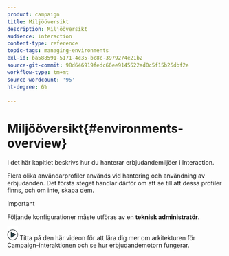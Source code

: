 ```yaml
---
product: campaign
title: Miljööversikt
description: Miljööversikt
audience: interaction
content-type: reference
topic-tags: managing-environments
exl-id: ba588591-5171-4c35-bc8c-3979274e21b2
source-git-commit: 98d646919fedc66ee9145522ad0c5f15b25dbf2e
workflow-type: tm+mt
source-wordcount: '95'
ht-degree: 6%

---
```


# Miljööversikt{#environments-overview}

I det här kapitlet beskrivs hur du hanterar erbjudandemiljöer i Interaction.

Flera olika användarprofiler används vid hantering och användning av erbjudanden. Det första steget handlar därför om att se till att dessa profiler finns, och om inte, skapa dem.

>[!IMPORTANT]
>
>Följande konfigurationer måste utföras av en **teknisk administratör**.

![](assets/do-not-localize/how-to-video.png) Titta på den här  [](https://helpx.adobe.com/campaign/classic/how-to/architecture-of-acs-v6.html?playlist=/ccx/v1/collection/product/campaign/classic/segment/digital-marketers/explevel/intermediate/applaunch/get-started/collection.ccx.js&amp;ref=helpx.adobe.com) videon för att lära dig mer om arkitekturen för Campaign-interaktionen och se hur erbjudandemotorn fungerar.
